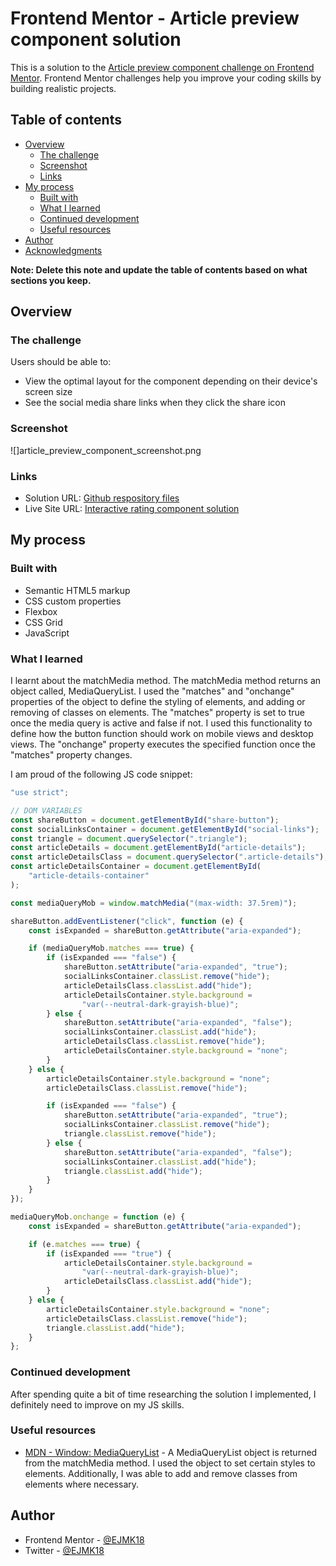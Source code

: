 # Frontend Mentor - Article preview component solution

This is a solution to the [Article preview component challenge on Frontend Mentor](https://www.frontendmentor.io/challenges/article-preview-component-dYBN_pYFT). Frontend Mentor challenges help you improve your coding skills by building realistic projects. 

## Table of contents

- [Overview](#overview)
  - [The challenge](#the-challenge)
  - [Screenshot](#screenshot)
  - [Links](#links)
- [My process](#my-process)
  - [Built with](#built-with)
  - [What I learned](#what-i-learned)
  - [Continued development](#continued-development)
  - [Useful resources](#useful-resources)
- [Author](#author)
- [Acknowledgments](#acknowledgments)

**Note: Delete this note and update the table of contents based on what sections you keep.**

## Overview

### The challenge

Users should be able to:

- View the optimal layout for the component depending on their device's screen size
- See the social media share links when they click the share icon

### Screenshot

![]article_preview_component_screenshot.png

### Links

- Solution URL: [Github respository files](https://your-solution-url.com)
- Live Site URL: [Interactive rating component solution](https://your-live-site-url.com)

## My process

### Built with

- Semantic HTML5 markup
- CSS custom properties
- Flexbox
- CSS Grid
- JavaScript

### What I learned

I learnt about the matchMedia method. The matchMedia method returns an object called, MediaQueryList. I used the "matches" and "onchange" properties of the object to define the styling of elements, and adding or removing of classes on elements. The "matches" property is set to true once the media query is active and false if not. I used this functionality to define how the button function should work on mobile views and desktop views. The "onchange" property executes the specified function once the "matches" property changes.

I am proud of the following JS code snippet:

```js
"use strict";

// DOM VARIABLES
const shareButton = document.getElementById("share-button");
const socialLinksContainer = document.getElementById("social-links");
const triangle = document.querySelector(".triangle");
const articleDetails = document.getElementById("article-details");
const articleDetailsClass = document.querySelector(".article-details");
const articleDetailsContainer = document.getElementById(
	"article-details-container"
);

const mediaQueryMob = window.matchMedia("(max-width: 37.5rem)");

shareButton.addEventListener("click", function (e) {
	const isExpanded = shareButton.getAttribute("aria-expanded");

	if (mediaQueryMob.matches === true) {
		if (isExpanded === "false") {
			shareButton.setAttribute("aria-expanded", "true");
			socialLinksContainer.classList.remove("hide");
			articleDetailsClass.classList.add("hide");
			articleDetailsContainer.style.background =
				"var(--neutral-dark-grayish-blue)";
		} else {
			shareButton.setAttribute("aria-expanded", "false");
			socialLinksContainer.classList.add("hide");
			articleDetailsClass.classList.remove("hide");
			articleDetailsContainer.style.background = "none";
		}
	} else {
		articleDetailsContainer.style.background = "none";
		articleDetailsClass.classList.remove("hide");

		if (isExpanded === "false") {
			shareButton.setAttribute("aria-expanded", "true");
			socialLinksContainer.classList.remove("hide");
			triangle.classList.remove("hide");
		} else {
			shareButton.setAttribute("aria-expanded", "false");
			socialLinksContainer.classList.add("hide");
			triangle.classList.add("hide");
		}
	}
});

mediaQueryMob.onchange = function (e) {
	const isExpanded = shareButton.getAttribute("aria-expanded");

	if (e.matches === true) {
		if (isExpanded === "true") {
			articleDetailsContainer.style.background =
				"var(--neutral-dark-grayish-blue)";
			articleDetailsClass.classList.add("hide");
		}
	} else {
		articleDetailsContainer.style.background = "none";
		articleDetailsClass.classList.remove("hide");
		triangle.classList.add("hide");
	}
};
```

### Continued development

After spending quite a bit of time researching the solution I implemented, I definitely need to improve on my JS skills.

### Useful resources

- [MDN - Window: MediaQueryList](https://developer.mozilla.org/en-US/docs/Web/API/MediaQueryList) - A MediaQueryList object is returned from the matchMedia method. I used the object to set certain styles to elements. Additionally, I was able to add and remove classes from elements where necessary.


## Author

- Frontend Mentor - [@EJMK18](https://www.frontendmentor.io/profile/EJMK18)
- Twitter - [@EJMK18](https://twitter.com/EJMK18)